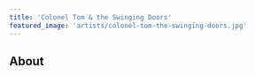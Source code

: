 ```yaml
---
title: 'Colonel Tom & the Swinging Doors'
featured_image: 'artists/colonel-tom-the-swinging-doors.jpg'
---
```


## About


